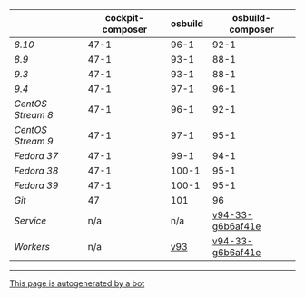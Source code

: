 |       | cockpit-composer    | osbuild    | osbuild-composer    |
|-------|---------------------|------------|---------------------|
*8.10* | 47-1 | 96-1 | 92-1
*8.9* | 47-1 | 93-1 | 88-1
*9.3* | 47-1 | 93-1 | 88-1
*9.4* | 47-1 | 97-1 | 96-1
*CentOS Stream 8* | 47-1 | 96-1 | 92-1
*CentOS Stream 9* | 47-1 | 97-1 | 95-1
*Fedora 37* | 47-1 | 99-1 | 94-1
*Fedora 38* | 47-1 | 100-1 | 95-1
*Fedora 39* | 47-1 | 100-1 | 95-1
*Git* | 47 | 101 | 96
*Service* | n/a | n/a | [v94-33-g6b6af41e](https://github.com/osbuild/osbuild-composer/compare/v94-33-g6b6af41e...main)
*Workers* | n/a | [v93](https://github.com/osbuild/osbuild/compare/v93...main) | [v94-33-g6b6af41e](https://github.com/osbuild/osbuild-composer/compare/v94-33-g6b6af41e...main)

---

[This page is autogenerated by a bot](https://gitlab.cee.redhat.com/osbuild/guides-bot/-/blob/main/release_overview.py)